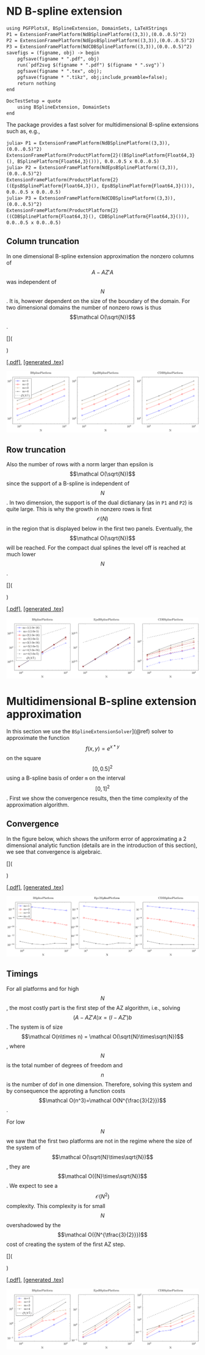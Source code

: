 # ND B-spline extension
```@setup ndframe
using PGFPlotsX, BSplineExtension, DomainSets, LaTeXStrings
P1 = ExtensionFramePlatform(NdBSplinePlatform((3,3)),(0.0..0.5)^2)
P2 = ExtensionFramePlatform(NdEpsBSplinePlatform((3,3)),(0.0..0.5)^2)
P3 = ExtensionFramePlatform(NdCDBSplinePlatform((3,3)),(0.0..0.5)^2)
savefigs = (figname, obj) -> begin
    pgfsave(figname * ".pdf", obj)
    run(`pdf2svg $(figname * ".pdf") $(figname * ".svg")`)
    pgfsave(figname * ".tex", obj);
    pgfsave(figname * ".tikz", obj;include_preamble=false);
    return nothing
end
```

```@meta
DocTestSetup = quote
    using BSplineExtension, DomainSets  
end
```

The package provides a fast solver for multidimensional B-spline extensions such as, e.g.,
```jldoctest Ndframe
julia> P1 = ExtensionFramePlatform(NdBSplinePlatform((3,3)),(0.0..0.5)^2)
ExtensionFramePlatform(ProductPlatform{2}((BSplinePlatform{Float64,3}(), BSplinePlatform{Float64,3}())), 0.0..0.5 x 0.0..0.5)
julia> P2 = ExtensionFramePlatform(NdEpsBSplinePlatform((3,3)),(0.0..0.5)^2)
ExtensionFramePlatform(ProductPlatform{2}((EpsBSplinePlatform{Float64,3}(), EpsBSplinePlatform{Float64,3}())), 0.0..0.5 x 0.0..0.5)
julia> P3 = ExtensionFramePlatform(NdCDBSplinePlatform((3,3)),(0.0..0.5)^2)
ExtensionFramePlatform(ProductPlatform{2}((CDBSplinePlatform{Float64,3}(), CDBSplinePlatform{Float64,3}())), 0.0..0.5 x 0.0..0.5)
```

## Column truncation
In one dimensional B-spline extension approximation the nonzero columns of $$A-AZ'A$$
was independent of $$N$$. It is, however dependent on the size of the boundary of the domain. For two dimensional domains the number of nonzero rows is thus $$\mathcal O(\sqrt{N})$$.

[](
<!-- @example Ndframe
Ns = 6*[1<<k for k in 1:1:4]
ds = 1:4 # hide
PLATFORMs = (NdBSplinePlatform, NdEpsBSplinePlatform, NdCDBSplinePlatform) # hide
crop_tols = 10.0.^(-16.:11.:-5.) # hide
colsizes = Array{Int}(undef, length(PLATFORMs), length(ds), length(Ns), length(crop_tols)) # hide
rowsizes = similar(colsizes) # hide
length(rowsizes)
for (i,PLATFORM) in enumerate(PLATFORMs), (j,d) in enumerate(ds), (k,N) in enumerate(Ns), (l,crop_tol) in enumerate(crop_tols) # hide
    @show d, N
    P = ExtensionFramePlatform(PLATFORM((d,d)), (0.0..0.5)^2); # hide
    M = firstAZstepoperator(P,(N,N);L=(4N,4N)); # hide
    colsizes[i,j,k,l], rowsizes[i,j,k,l]  = truncated_size(BSplineExtensionSolver(M; crop_tol=crop_tol,lazy=true)) # hide
end # hide
A = [];for (i,PLATFORM) in enumerate(PLATFORMs) # hide
    push!(A,@pgf {xmode="log",ymode="log",legend_pos="north west",xlabel="N",title=["BSplinePlatform","EpsBSplinePlatform","CDBSplinePlatform"][i]}) # hide
    for (j,d) in enumerate(ds) # hide
        push!(A, @pgf PlotInc({color=["blue", "red", "brown", "black"][j],mark=["o", "square", "diamond", "x"][j],mark_options="solid"}, Table(Ns.^2, rowsizes[i,j,:,1]))) # hide
        i==1 && push!(A, @pgf LegendEntry("m=$d")) # hide
    end # hide
    push!(A,  @pgf Plot({dashed,color="black"}, Table(Ns.^2, 3Ns))) # hide
    i==1 && push!(A, @pgf LegendEntry(L"\mathcal O(N^{\frac{1}{2}})")) # hide
end # hide
P = @pgf PGFPlotsX.GroupPlot({ymin=0,group_style={group_size="3 by 1",},}, # hide
    A...) # hide
savefigs("2dtruncated_size_1",P)# hide -->
)

[\[.pdf\]](figs/2dtruncated_size_1.pdf), [\[generated .tex\]](figs/2dtruncated_size_1.tex)

![](figs/2dtruncated_size_1.svg)

## Row truncation
Also the number of rows with a norm larger than epsilon is $$\mathcal O(\sqrt{N})$$ since the support of a B-spline is independent of $$N$$. In two dimension, the support is of the dual dictianary (as in `P1` and `P2`) is quite large. This is why the growth in nonzero rows is first $$\mathcal O(N)$$ in the region that is displayed below in the first two panels. Eventually, the  $$\mathcal O(\sqrt{N})$$ will be reached. For the compact dual splines the level off is reached at much lower $$N$$.

[](
 <!-- @example Ndframe
A = [];for (i,PLATFORM) in enumerate(PLATFORMs) # hide
    push!(A,@pgf {xlabel="N",xmode="log",ymode="log",legend_pos="north west",title=["BSplinePlatform","EpsBSplinePlatform","CDBSplinePlatform"][i]}) # hide
    for (j,d) in enumerate(ds) # hide
        opts = @pgf {color=["blue", "red", "brown", "black"][j],mark=["o", "square", "diamond", "x"][j],mark_options="solid"} # hide
        for (l,crop_tol) in enumerate(crop_tols) # hide
            push!(A, @pgf Plot({opts..., (@pgf {solid}, {dashed})[l]...}, Table(Ns.^2, colsizes[i,j,:,l]))) # hide
            i==1 && push!(A, @pgf LegendEntry("m=$d($(crop_tol))")) # hide
        end # hide
    end # hide
    push!(A,  @pgf Plot({dashed,color="black"}, Table(Ns.^2, 500Ns))) # hide
    i==1 && push!(A, @pgf LegendEntry(L"\mathcal O(N^{\frac{1}{2}})")) # hide
end # hide
P = @pgf PGFPlotsX.GroupPlot({ymin=0,group_style={group_size="3 by 1",},}, # hide
    A...) # hide
savefigs("2dtruncated_size_2",P) #hide -->
)


[\[.pdf\]](figs/2dtruncated_size_2.pdf), [\[generated .tex\]](figs/2dtruncated_size_2.tex)

![](figs/2dtruncated_size_2.svg)

# Multidimensional B-spline extension approximation
In this section we use the `BSplineExtensionSolver`](@ref) solver to approximate
the function $$f(x,y)=e^{x*y}$$ on the square $$[0,0.5]^2$$ using a B-spline basis of order
`m` on the interval $$[0,1]^2$$. First we show the convergence results, then the time complexity
of the approximation algorithm.
## Convergence
In the figure below, which shows the uniform error of approximating a 2 dimensional analytic function (details are in the introduction of this section),
 we see that convergence is algebraic.

[](
<!-- @example Ndframe
Ns1 = 6*[1<<k for k in 1:1:4]
Ns2 = 6*[1<<k for k in 1:1:4]
ds = 1:4 # hide
errors = Array{Float64}(undef, length(PLATFORMs), length(ds), length(Ns1)) # hide
timings = Array{Float64}(undef, length(PLATFORMs), length(ds), length(Ns2)) # hide
for (i,PLATFORM) in enumerate(PLATFORMs), (j,d) in enumerate(ds), (k,N) in enumerate(Ns1) #hide
    P = ExtensionFramePlatform(PLATFORM((d,d)), (0.0..0.5)^2) #hide
    F,_ = @timed Fun(f, P, (N,N);L=(4N,4N), REG=BSplineExtension.BSplineExtensionSolver, crop=true, crop_tol=1e-10) #hide
    errors[i,j,k] = abserror(f, F) #hide
end #hide
for (i,PLATFORM) in enumerate(PLATFORMs), (j,d) in enumerate(ds), (k,N) in enumerate(Ns2) #hide
    P = ExtensionFramePlatform(PLATFORM((d,d)), (0.0..0.5)^2) #hide
    _,timings[i,j,k],_ = @timed Fun(f, P, (N,N);L=(4N,4N), REG=BSplineExtension.BSplineExtensionSolver, crop=true, crop_tol=1e-10) #hide
end # hide
A = [];for (i,PLATFORM) in enumerate(PLATFORMs) # hide
    push!(A,@pgf {xmode="log",ymode="log",xlabel="N",legend_pos="north west",title=["BSplinePlatform","EpsBSplinePlatform","CDBSplinePlatform"][i]}) # hide
    for (j,d) in enumerate(ds) # hide
        opts = @pgf {color=["blue", "red", "brown", "black"][j],mark=["o", "square", "diamond", "x"][j],mark_options="solid"} # hide
        push!(A, @pgf Plot(opts, Table(Ns1.^2, errors[i,j,:]))) # hide
        i==1 && push!(A, @pgf LegendEntry("m=$d")) # hide
    end # hide
end # hide
P = @pgf PGFPlotsX.GroupPlot({ymin=0,group_style={group_size="3 by 1",},}, # hide
    A...) # hide
savefigs("2derrors",P) # hide  -->
)


[\[.pdf\]](figs/2derrors.pdf), [\[generated .tex\]](figs/2derrors.tex)

![](figs/2derrors.svg)

## Timings
For all platforms and for high $$N$$, the most costly part is the first step of the AZ algorithm, i.e., solving $$(A-AZ'A)x=(I-AZ')b$$.
The system is of size $$\mathcal O(n\times n) = \mathcal O(\sqrt{N}\times\sqrt{N})$$, where $$N$$ is the total number of
degrees of freedom and $$n$$ is the number of dof in one dimension. Therefore, solving this system and by consequence the approting a function costs
$$\mathcal O(n^3)=\mathcal O(N^{\frac{3}{2}})$$.

For low $$N$$ we saw that the first two platforms are not in the regime where the size of the system of $$\mathcal O(\sqrt{N}\times\sqrt{N})$$, they are $$\mathcal O({N}\times\sqrt{N})$$. We expect to see a $$\mathcal O(N^{2})$$ complexity. This complexity
is for small $$N$$ overshadowed by the $$\mathcal O({N^{\tfrac{3}{2}}})$$ cost of creating the system of
the first AZ step.

[](
<!-- example Ndframe
A = [];for (i,PLATFORM) in enumerate(PLATFORMs) # hide
    push!(A,@pgf {xmode="log",ymode="log",xlabel="N",legend_pos="north west",title=["BSplinePlatform","EpsBSplinePlatform","CDBSplinePlatform"][i]}) # hide
    for (j,d) in enumerate(ds) # hide
        opts = @pgf {color=["blue", "red", "brown", "black"][j],mark=["o", "square", "diamond", "x"][j],mark_options="solid"} # hide
        push!(A, @pgf Plot(opts, Table(Ns2.^2, timings[i,j,:]))) # hide
        i==1 && push!(A, @pgf LegendEntry("m=$d")) # hide
    end # hide
    push!(A, @pgf Plot({color="black",dashed},Table(Ns2.^2,5e-5Ns2.^2(1.5)))) # hide
    i==1 && push!(A, LegendEntry(L"\mathcal O(N^\frac{3}{2})")) # hide
end # hide
P = @pgf PGFPlotsX.GroupPlot({ymin=0,group_style={group_size="3 by 1",},}, # hide
    A...) # hide
savefigs("2dtimings",P) # hide -->
)

[\[.pdf\]](figs/2dtimings.pdf), [\[generated .tex\]](figs/2dtimings.tex)

![](figs/2dtimings.svg)
